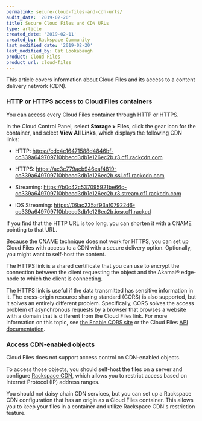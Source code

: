 ```yaml
---
permalink: secure-cloud-files-and-cdn-urls/
audit_date: '2019-02-20'
title: Secure Cloud Files and CDN URLs
type: article
created_date: '2019-02-11'
created_by: Rackspace Community
last_modified_date: '2019-02-20'
last_modified_by: Cat Lookabaugh
product: Cloud Files
product_url: cloud-files
---
```


This article covers information about Cloud Files and its access to a content delivery network (CDN).

### HTTP or HTTPS access to Cloud Files containers

You can access every Cloud Files container through HTTP or HTTPS.

In the Cloud Control Panel, select **Storage > Files**, click the gear icon for the container,
and select **View All Links**, which displays the following CDN links:

- HTTP: https://cdc4c16471588d4846bf-cc339a649709710bbecd3db1e126ec2b.r3.cf1.rackcdn.com

- HTTPS: https://ac3c779acb946eaf4819-cc339a649709710bbecd3db1e126ec2b.ssl.cf1.rackcdn.com

- Streaming: https://b0c42c537095921be66c-cc339a649709710bbecd3db1e126ec2b.r3.stream.cf1.rackcdn.com

- iOS Streaming: https://09ac235af93af07922d6-cc339a649709710bbecd3db1e126ec2b.iosr.cf1.rackcd

If you find that the HTTP URL is too long, you can shorten it with a CNAME pointing to that URL.

Because the CNAME technique does not work for HTTPS, you can set up Cloud Files with access to a CDN 
with a secure delivery option. Optionally, you might want to self-host the content.

The HTTPS link is a shared certificate that you can use to encrypt the connection between the client
requesting the object and the Akamai&reg; edge-node to which the client is connecting.

The HTTPS link is useful if the data transmitted has sensitive information in it.
The cross-origin resource sharing standard (CORS) is also supported, but it solves
an entirely different problem. Specifically, CORS solves the access problem of asynchronous requests
by a browser that browses a website with a domain that is different from the Cloud Files link.
For more information on this topic, see [the Enable CORS site](https://enable-cors.org) or
the Cloud Files [API documentation](https://docs.rackspace.com/docs/cloud-files/v1/use-cases/public-access-to-your-cloud-files-account/#cors).

### Access CDN-enabled objects

Cloud Files does not support access control on CDN-enabled objects.

To access those objects, you should self-host the files on a server and configure
[Rackspace CDN](https://docs.rackspace.com/docs/cdn/v1/getting-started/),
which allows you to restrict access based on Internet Protocol (IP) address ranges.

You should not daisy chain CDN services, but you can set up a Rackspace CDN configuration that has
an origin as a Cloud Files container. This allows you to keep your files in a container and utilize
Rackspace CDN's restriction feature.
